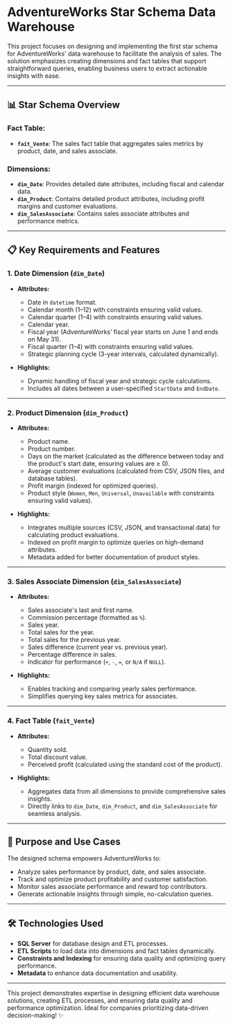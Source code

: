 # AdventureWorks Star Schema Data Warehouse

This project focuses on designing and implementing the first star schema for AdventureWorks' data warehouse to facilitate the analysis of sales. The solution emphasizes creating dimensions and fact tables that support straightforward queries, enabling business users to extract actionable insights with ease.

---

## 📊 **Star Schema Overview**

### Fact Table:
- **`fait_Vente`**: The sales fact table that aggregates sales metrics by product, date, and sales associate.

### Dimensions:
- **`dim_Date`**: Provides detailed date attributes, including fiscal and calendar data.
- **`dim_Product`**: Contains detailed product attributes, including profit margins and customer evaluations.
- **`dim_SalesAssociate`**: Contains sales associate attributes and performance metrics.

---

## 📋 **Key Requirements and Features**

### 1. **Date Dimension (`dim_Date`)**

- **Attributes:**
  - Date in `datetime` format.
  - Calendar month (1–12) with constraints ensuring valid values.
  - Calendar quarter (1–4) with constraints ensuring valid values.
  - Calendar year.
  - Fiscal year (AdventureWorks’ fiscal year starts on June 1 and ends on May 31).
  - Fiscal quarter (1–4) with constraints ensuring valid values.
  - Strategic planning cycle (3-year intervals, calculated dynamically).

- **Highlights:**
  - Dynamic handling of fiscal year and strategic cycle calculations.
  - Includes all dates between a user-specified `StartDate` and `EndDate`.

---

### 2. **Product Dimension (`dim_Product`)**

- **Attributes:**
  - Product name.
  - Product number.
  - Days on the market (calculated as the difference between today and the product's start date, ensuring values are ≥ 0).
  - Average customer evaluations (calculated from CSV, JSON files, and database tables).
  - Profit margin (indexed for optimized queries).
  - Product style (`Women`, `Men`, `Universal`, `Unavailable` with constraints ensuring valid values).

- **Highlights:**
  - Integrates multiple sources (CSV, JSON, and transactional data) for calculating product evaluations.
  - Indexed on profit margin to optimize queries on high-demand attributes.
  - Metadata added for better documentation of product styles.

---

### 3. **Sales Associate Dimension (`dim_SalesAssociate`)**

- **Attributes:**
  - Sales associate's last and first name.
  - Commission percentage (formatted as `%`).
  - Sales year.
  - Total sales for the year.
  - Total sales for the previous year.
  - Sales difference (current year vs. previous year).
  - Percentage difference in sales.
  - Indicator for performance (`+`, `-`, `=`, or `N/A` if `NULL`).

- **Highlights:**
  - Enables tracking and comparing yearly sales performance.
  - Simplifies querying key sales metrics for associates.

---

### 4. **Fact Table (`fait_Vente`)**

- **Attributes:**
  - Quantity sold.
  - Total discount value.
  - Perceived profit (calculated using the standard cost of the product).

- **Highlights:**
  - Aggregates data from all dimensions to provide comprehensive sales insights.
  - Directly links to `dim_Date`, `dim_Product`, and `dim_SalesAssociate` for seamless analysis.

---

## 🚀 **Purpose and Use Cases**

The designed schema empowers AdventureWorks to:

- Analyze sales performance by product, date, and sales associate.
- Track and optimize product profitability and customer satisfaction.
- Monitor sales associate performance and reward top contributors.
- Generate actionable insights through simple, no-calculation queries.

---

## 🛠 **Technologies Used**

- **SQL Server** for database design and ETL processes.
- **ETL Scripts** to load data into dimensions and fact tables dynamically.
- **Constraints and Indexing** for ensuring data quality and optimizing query performance.
- **Metadata** to enhance data documentation and usability.

---

This project demonstrates expertise in designing efficient data warehouse solutions, creating ETL processes, and ensuring data quality and performance optimization. Ideal for companies prioritizing data-driven decision-making! ✨

